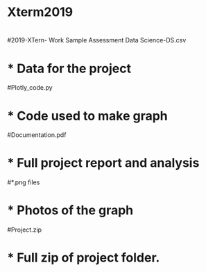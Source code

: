 # Xterm2019
#
#2019-XTern- Work Sample Assessment Data Science-DS.csv
#   \* Data for the project
#Plotly_code.py
#   \* Code used to make graph
#Documentation.pdf
#   \* Full project report and analysis
#\*.png files
#   \* Photos of the graph
#Project.zip
#   \* Full zip of project folder.
